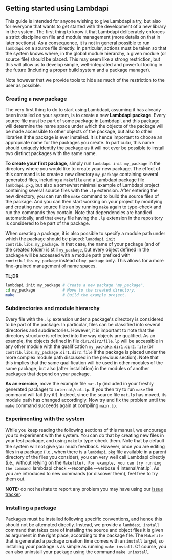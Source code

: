 Getting started using Lambdapi
------------------------------

This guide is intended for anyone wishing to give Lambdapi a try, but also for
everyone that wants to get started with the development of a new library in
the system. The first thing to know it that Lambdapi deliberately enforces a
strict discipline on file and module management (more details on that in later
sections). As a consequence, it is not in general possible to run `lambdapi`
on a source file directly. In particular, actions must be taken so that the
system knows where, in the global module hierarchy, a given module (or source
file) should be placed. This may seem like a strong restriction, but this will
allow us to develop simple, well-integrated and powerful tooling in the future
(including a proper build system and a package manager).

Note however that we provide tools to hide as much of the restriction to the
user as possible.

### Creating a new package

The very first thing to do to start using Lambdapi, assuming it has already
been installed on your system, is to create a new **Lambdapi package**. Every
source file must be part of some package in Lambdapi, and this package will
determine the name space under which the objects of the package will be made
accessible to other objects of the package, but also to other libraries if the
package is ever installed. It is hence important to choose an appropriate name
for the packages you create. In particular, this name should uniquely identify
the package as it will not ever be possible to install two distinct packages
with the same name.

**To create your first package**, simply run `lambdapi init my_package` in the
directory where you would like to create your new package. The effect of this
command is to create a new directory `my_package` containing several generated
files, including a `Makefile` and a Lambdapi package file `lambdapi.pkg`, but
also a somewhat minimal example of Lambdapi project containing several source
files with the `.lp` extension. After entering the new directory, you can run
the `make` command to build the source files of the package. And you can then
start working on your project by modifying and creating new source files an
by running `make` again to type-check and run the commands they contain. Note
that dependencies are handled automatically, and that every file having the
`.lp` extension in the repository is considered to be part of the package.

When creating a package, it is also possible to specify a module path under
which the package should be placed: `lambdapi init contrib.libs.my_package`.
In that case, the name of your package (and of the created folder) is still
`my_package`, but every object defined in the package will be accessed with a
module path prefixed with `contrib.libs.my_package` instead of `my_package`
only. This allows for a more fine-grained management of name spaces.

**TL;DR**
```bash
lambdapi init my_package # Create a new package "my_package".
cd my_package            # Move to the created directory.
make                     # Build the example project.
```

### Subdirectories and module hierarchy

Every file with the `.lp` extension under a package's directory is considered
to be part of the package. In particular, files can be classified into several
directories and subdirectories. However, it is important to note that the
directory structure is reflected into the way objects are qualified. As an
example, the objects defined in file `dir1/dir2/file.lp` will be accessible in
any other module with the qualification `my_packake.dir1.dir2.file` (or
`contrib.libs.my_package.dir1.dir2.file` if the package is placed under the
more complex module path discussed in the previous section). Note that this
implies that the same qualification will be used in other modules of the same
package, but also (after installation) in the modules of another packages that
depend on your package.

**As an exercise**, move the example file `nat.lp` (included in your freshly
generated package) to `internal/nat.lp`. If you then try to run `make` the
command will fail (try it!). Indeed, since the source file `nat.lp` has moved,
its module path has changed accordingly. Now try and fix the problem until the
`make` command succeeds again at compiling `main.lp`.

### Experimenting with the system

While you keep reading the following sections of this manual, we encourage you
to experiment with the system. You can do that by creating new files in your
test package, and using `make` to type-check them. Note that by default the
system will not give you much feedback. However, once you are editing files in
a package (i.e., when there is a `lambdapi.pkg` file available in a parent
directory of the files you consider), you can very well call Lambdapi directly
(i.e., without relying on the `Makefile). For example, you can try running the
command `lambdapi check --recompile --verbose 4 internal/nat.lp`. As you are
introduced to new commands (or discover them), feel free to try them out.

**NOTE:** do not hesitate to report any problem you may have using our [issue
tracker](https://github.com/Deducteam/lambdapi/issues).

### Installing a package

Packages must be installed following specific conventions, and hence this
should not be attempted directly. Instead, we provide a `lambdapi install`
command that takes care of installing the source and object files it is given
as argument in the right place, according to the package file. The `Makefile`
that is generated a package creation time comes with an `install` target, so
installing your package is as simple as running `make install`. Of course, you
can also uninstall your package using the command `make uninstall`.
